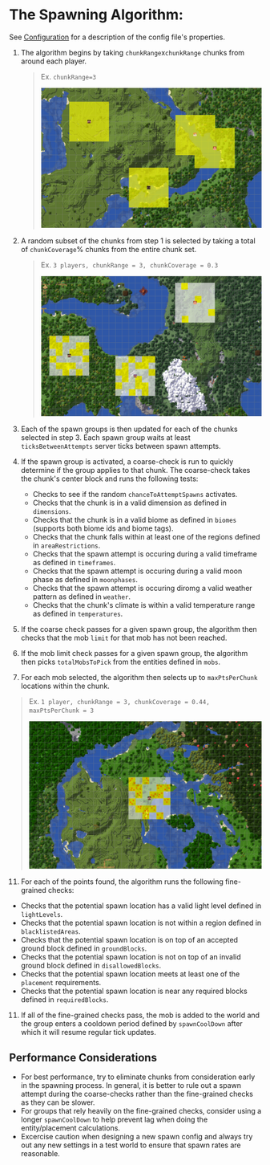 # The Spawning Algorithm:

See [Configuration](https://github.com/ChirpyC/EZMobSpawns/blob/main/Configuration.md) for a description of the config file's properties. 

1. The algorithm begins by taking `chunkRange`x`chunkRange` chunks from around each player.
   > Ex. `chunkRange=3`
   > 
   > <img src="https://github.com/ChirpyC/EZMobSpawns/blob/main/wikiPics/ex_range.png" width="600">
3. A random subset of the chunks from step 1 is selected by taking a total of `chunkCoverage`% chunks from the entire chunk set.
   > Ex. `3 players, chunkRange = 3, chunkCoverage = 0.3`
   > 
   > <img src="https://github.com/ChirpyC/EZMobSpawns/blob/main/wikiPics/ex_chunkCoverage.png" width="600">
5. Each of the spawn groups is then updated for each of the chunks selected in step 3. Each spawn group waits at least `ticksBetweenAttempts` server ticks between spawn attempts. 
6. If the spawn group is activated, a coarse-check is run to quickly determine if the group applies to that chunk. The coarse-check takes the chunk's center block and runs the following tests:
   - Checks to see if the random `chanceToAttemptSpawns` activates.
   - Checks that the chunk is in a valid dimension as defined in `dimensions`. 
   - Checks that the chunk is in a valid biome as defined in `biomes` (supports both biome ids and biome tags).
   - Checks that the chunk falls within at least one of the regions defined in `areaRestrictions`.
   - Checks that the spawn attempt is occuring during a valid timeframe as defined in `timeframes`.
   - Checks that the spawn attempt is occuring during a valid moon phase as defined in `moonphases`.
   - Checks that the spawn attempt is occuring diromg a valid weather pattern as defined in `weather`.
   - Checks that the chunk's climate is within a valid temperature range as defined in `temperatures`.
                     
8. If the coarse check passes for a given spawn group, the algorithm then checks that the mob `limit` for that mob has not been reached.
9. If the mob limit check passes for a given spawn group, the algorithm then picks `totalMobsToPick` from the entities defined in `mobs`.
10. For each mob selected, the algorithm then selects up to `maxPtsPerChunk` locations within the chunk.
   > Ex. `1 player, chunkRange = 3, chunkCoverage = 0.44, maxPtsPerChunk = 3`
   > 
   > <img src="https://github.com/ChirpyC/EZMobSpawns/blob/main/wikiPics/ex_maxPtsPerChunk.png" width="600">
11. For each of the points found, the algorithm runs the following fine-grained checks:
   - Checks that the potential spawn location has a valid light level defined in `lightLevels`.
   - Checks that the potential spawn location is not within a region defined in `blacklistedAreas`.
   - Checks that the potential spawn location is on top of an accepted ground block defined in `groundBlocks`.
   - Checks that the potential spawn location is not on top of an invalid ground block defined in `disallowedBlocks`.
   - Checks that the potential spawn location meets at least one of the `placement` requirements.
   - Checks that the potential spawn location is near any required blocks defined in `requiredBlocks`.
  
11. If all of the fine-grained checks pass, the mob is added to the world and the group enters a cooldown period defined by `spawnCoolDown` after which it will resume regular tick updates.


## Performance Considerations

- For best performance, try to eliminate chunks from consideration early in the spawning process. In general, it is better to rule out a spawn attempt during the coarse-checks rather than the fine-grained checks as they can be slower.
- For groups that rely heavily on the fine-grained checks, consider using a longer `spawnCoolDown` to help prevent lag when doing the entity/placement calculations. 
- Excercise caution when designing a new spawn config and always try out any new settings in a test world to ensure that spawn rates are reasonable.

